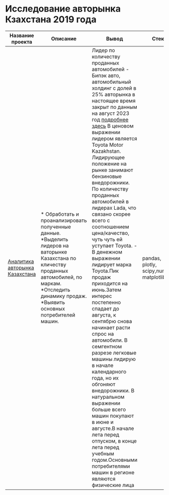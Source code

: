 # Исследование авторынка Кзахстана 2019 года
| Название проекта | Описание | Вывод| Стек|
| ----------- | ----------- |----------- | -----------|
|[Аналитика авторынка Казахстана](https://github.com/Polinailinet/Auto_market_KZ/blob/main/Auto_KZ_2019.ipynb)  | * Обработать и проанализировать полученные данные.  *Выделить лидеров на ваторынке Казахстана по кличеству проданных автомобилей, по маркам.  *Отследить динамику продаж.  *Выявить основных потребителей машин. |Лидер по количеству проданных автомобилей - Бипэк авто, автомобильный холдинг с долей в 25% авторынка в настоящее время закрыт по данным на август 2023 год [подробнее здесь](https://www.gazeta.ru/auto/2021/09/27_a_14024917.shtml)  В ценовом выражении лидером является Toyota Motor Kazakhstan.  Лидирующее положение на рынке занимают бензиновые внедорожники.  По количеству проданных автомобилей в лидерах Lada, что связано скорее всего с соотношением цена/качество, чуть чуть ей уступает Toyota.  - В денежном выражении лидирует маркa Toyota.Пик продаж приходится на июнь.Затем интерес постепенно спадает до августа, к сентябрю снова начинает расти спрос на автомобили. В семгентном разрезе легковые машины лидирую в начале календарного года, но их обгоняют внедорожники. В натуральном выражении больше всего машин покупают в июне и августе.В начале лета перед отпуском, в конце лета перед учебным годом.Основными потребителями машин в регионе являются физические лица| pandas, plotly, scipy,numpy, matplotlib |

